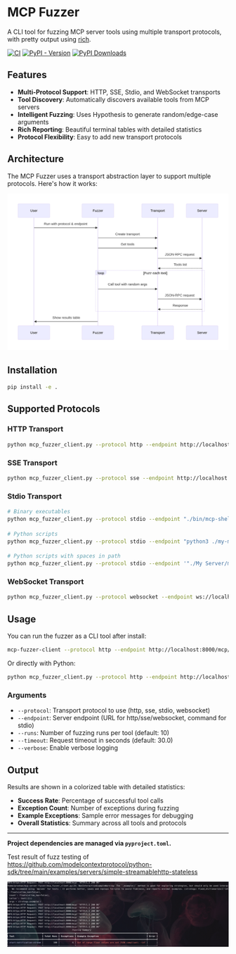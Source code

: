 # MCP Fuzzer

A CLI tool for fuzzing MCP server tools using multiple transport protocols, with pretty output using [rich](https://github.com/Textualize/rich).

[![CI](https://github.com/Agent-Hellboy/mcp-server-fuzzer/actions/workflows/lint.yml/badge.svg)](https://github.com/Agent-Hellboy/mcp-server-fuzzer/actions/workflows/lint.yml)
[![PyPI - Version](https://img.shields.io/pypi/v/mcp-fuzzer.svg)](https://pypi.org/project/mcp-fuzzer/)
[![PyPI Downloads](https://static.pepy.tech/badge/mcp-fuzzer)](https://pepy.tech/projects/mcp-fuzzer)


## Features
- **Multi-Protocol Support**: HTTP, SSE, Stdio, and WebSocket transports
- **Tool Discovery**: Automatically discovers available tools from MCP servers
- **Intelligent Fuzzing**: Uses Hypothesis to generate random/edge-case arguments
- **Rich Reporting**: Beautiful terminal tables with detailed statistics
- **Protocol Flexibility**: Easy to add new transport protocols

## Architecture

The MCP Fuzzer uses a transport abstraction layer to support multiple protocols. Here's how it works:

![mcp_fuzzer_arch](./mcp_fuzzer_arch.png)

## Installation


```bash
pip install -e .
```

## Supported Protocols

### HTTP Transport
```bash
python mcp_fuzzer_client.py --protocol http --endpoint http://localhost:8080/rpc --runs 20
```

### SSE Transport
```bash
python mcp_fuzzer_client.py --protocol sse --endpoint http://localhost:8080/sse --runs 15
```

### Stdio Transport
```bash
# Binary executables
python mcp_fuzzer_client.py --protocol stdio --endpoint "./bin/mcp-shell" --runs 10

# Python scripts
python mcp_fuzzer_client.py --protocol stdio --endpoint "python3 ./my-mcp-server.py" --runs 10

# Python scripts with spaces in path
python mcp_fuzzer_client.py --protocol stdio --endpoint '"./My Server/mcp-server.py"' --runs 10
```

### WebSocket Transport
```bash
python mcp_fuzzer_client.py --protocol websocket --endpoint ws://localhost:8080/ws --runs 25
```

## Usage

You can run the fuzzer as a CLI tool after install:

```bash
mcp-fuzzer-client --protocol http --endpoint http://localhost:8000/mcp/ --runs 10
```

Or directly with Python:

```bash
python mcp_fuzzer_client.py --protocol http --endpoint http://localhost:8000/mcp/ --runs 10
```

### Arguments
- `--protocol`: Transport protocol to use (http, sse, stdio, websocket)
- `--endpoint`: Server endpoint (URL for http/sse/websocket, command for stdio)
- `--runs`: Number of fuzzing runs per tool (default: 10)
- `--timeout`: Request timeout in seconds (default: 30.0)
- `--verbose`: Enable verbose logging

## Output

Results are shown in a colorized table with detailed statistics:
- **Success Rate**: Percentage of successful tool calls
- **Exception Count**: Number of exceptions during fuzzing
- **Example Exceptions**: Sample error messages for debugging
- **Overall Statistics**: Summary across all tools and protocols

---

**Project dependencies are managed via `pyproject.toml`.**

Test result of  fuzz testing of https://github.com/modelcontextprotocol/python-sdk/tree/main/examples/servers/simple-streamablehttp-stateless

![fuzzer](./fuzzer.png)
